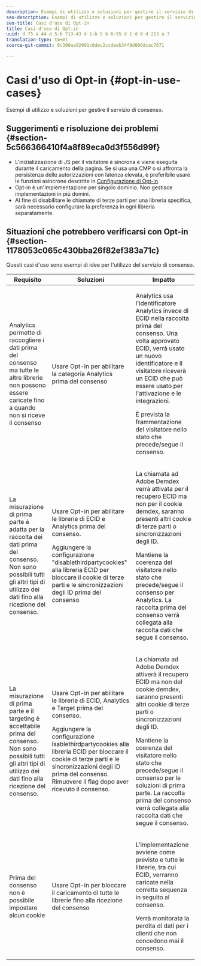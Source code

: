 ```yaml
---
description: Esempi di utilizzo e soluzioni per gestire il servizio di consenso.
seo-description: Esempi di utilizzo e soluzioni per gestire il servizio di consenso.
seo-title: Casi d'uso di Opt-in
title: Casi d'uso di Opt-in
uuid: d 75 a 44 d 5-b 713-43 d 1-b 5 b 6-95 d 1 d 0 d 213 a 7
translation-type: tm+mt
source-git-commit: 0c300aa92991c0dec2ccdeeb34f9d886dcac7671

---
```



# Casi d&#39;uso di Opt-in {#opt-in-use-cases}

Esempi di utilizzo e soluzioni per gestire il servizio di consenso.

## Suggerimenti e risoluzione dei problemi {#section-5c566366410f4a8f89eca0d3f556d99f}

* L&#39;inizializzazione di JS per il visitatore è sincrona e viene eseguita durante il caricamento della pagina. Se si usa una CMP o si affronta la persistenza delle autorizzazioni con latenza elevata, è preferibile usare le funzioni asincrone descritte in [Configurazione di Opt-in](../../implementation-guides/opt-in-service/getting-started.md#section-cf9ab638780141c9b62dc57cf00b7047).
* Opt-in è un&#39;implementazione per singolo dominio. Non gestisce implementazioni in più domini.
* Al fine di disabilitare le chiamate di terze parti per una libreria specifica, sarà necessario configurare la preferenza in ogni libreria separatamente.

## Situazioni che potrebbero verificarsi con Opt-in {#section-1178053c065c430bba26f82ef383a71c}

Questi casi d&#39;uso sono esempi di idee per l&#39;utilizzo del servizio di consenso.

<table id="table_83C85343611344D8A8315157C1B4240F"> 
 <thead> 
  <tr> 
   <th colname="col1" class="entry"> Requisito </th> 
   <th colname="col2" class="entry"> Soluzioni </th> 
   <th colname="col3" class="entry"> Impatto </th> 
  </tr>
 </thead>
 <tbody> 
  <tr> 
   <td colname="col1"> <p>Analytics permette di raccogliere i dati prima del consenso ma tutte le altre librerie non possono essere caricate fino a quando non si riceve il consenso </p> </td> 
   <td colname="col2"> <p>Usare Opt-in per abilitare la categoria Analytics prima del consenso </p> </td> 
   <td colname="col3"> <p>Analytics usa l'identificatore Analytics invece di ECID nella raccolta prima del consenso. Una volta approvato ECID, verrà usato un nuovo identificatore e il visitatore riceverà un ECID che può essere usato per l'attivazione e le integrazioni. </p> <p>È prevista la frammentazione del visitatore nello stato che precede/segue il consenso. </p> </td> 
  </tr> 
  <tr> 
   <td colname="col1"> <p>La misurazione di prima parte è adatta per la raccolta dei dati prima del consenso. Non sono possibili tutti gli altri tipi di utilizzo dei dati fino alla ricezione del consenso. </p> </td> 
   <td colname="col2"> <p>Usare Opt-in per abilitare le librerie di ECID e Analytics prima del consenso. </p> <p>Aggiungere la configurazione "disablethirdpartycookies" alla libreria ECID per bloccare il cookie di terze parti e le sincronizzazioni degli ID prima del consenso </p> </td> 
   <td colname="col3"> <p>La chiamata ad Adobe Demdex verrà attivata per il recupero ECID ma non per il cookie demdex, saranno presenti altri cookie di terze parti o sincronizzazioni degli ID. </p> <p>Mantiene la coerenza del visitatore nello stato che precede/segue il consenso per Analytics. La raccolta prima del consenso verrà collegata alla raccolta dati che segue il consenso. </p> </td> 
  </tr> 
  <tr> 
   <td colname="col1"> <p>La misurazione di prima parte e il targeting è accettabile prima del consenso. Non sono possibili tutti gli altri tipi di utilizzo dei dati fino alla ricezione del consenso. </p> </td> 
   <td colname="col2"> <p>Usare Opt-in per abilitare le librerie di ECID, Analytics e Target prima del consenso. </p> <p>Aggiungere la configurazione <span class="codeph">isablethirdpartycookies</span> alla libreria ECID per bloccare il cookie di terze parti e le sincronizzazioni degli ID prima del consenso. Rimuovere il flag dopo aver ricevuto il consenso. </p> </td> 
   <td colname="col3"> <p>La chiamata ad Adobe Demdex attiverà il recupero ECID ma non del cookie demdex, saranno presenti altri cookie di terze parti o sincronizzazioni degli ID. </p> <p>Mantiene la coerenza del visitatore nello stato che precede/segue il consenso per le soluzioni di prima parte. La raccolta prima del consenso verrà collegata alla raccolta dati che segue il consenso. </p> </td> 
  </tr> 
  <tr> 
   <td colname="col1"> <p>Prima del consenso non è possibile impostare alcun cookie </p> </td> 
   <td colname="col2"> <p>Usare Opt-in per bloccare il caricamento di tutte le librerie fino alla ricezione del consenso </p> </td> 
   <td colname="col3"> <p>L'implementazione avviene come previsto e tutte le librerie, tra cui ECID, verranno caricate nella corretta sequenza in seguito al consenso. </p> <p>Verrà monitorata la perdita di dati per i clienti che non concedono mai il consenso. </p> </td> 
  </tr> 
 </tbody> 
</table>

